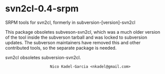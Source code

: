svn2cl-0.4-srpm
===============

SRPM tools for svn2cl, formerly in subversion-[version]-svn2cl

This package obsoletes subveson-svn2cl, which was a much older version
of the tool inside the subverson tarball and was locked to subversion
updates. The subverson maintainers have removed this and other
contributed tools, so the separate package is needed.

svn2cl obsoletes subversion-svn2cl.

                        Nico Kadel-Garcia <nkadel@gmail.com>

